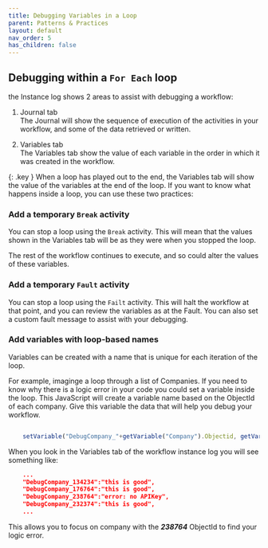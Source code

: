 ```yaml
---
title: Debugging Variables in a Loop
parent: Patterns & Practices
layout: default
nav_order: 5
has_children: false
---
```


## Debugging within a `For Each`  loop

the Instance log shows 2 areas to assist with debugging a workflow:
1. Journal tab  
   The Journal will show the sequence of execution of the activities in your workflow, and some of the data retrieved or written.  

2. Variables tab  
  The Variables tab show the value of each variable in the order in which it was created in the workflow.

{: .key }
When a loop has played out to the end, the Variables tab will show the value of the variables at the end of the loop.  If you want to know what happens inside a loop, you can use these two practices:

### Add a temporary `Break` activity

You can stop a loop using the `Break` activity.  This will mean that the values shown in the Variables tab will be as they were when you stopped the loop.

The rest of the workflow continues to execute, and so could alter the values of these variables.

### Add a temporary `Fault` activity

You can stop a loop using the `Failt` activity.  This will halt the workflow at that point, and you can review the variables as at the Fault.  You can also set a custom fault message to assist with your debugging.  

### Add variables with loop-based names

Variables can be created with a name that is unique for each iteration of the loop.  

For example, imaginge a loop through a list of Companies.  If you need to know why there is a logic error in your code you could set a variable inside the loop.  This JavaScript will create a variable name based on the ObjectId of each company.  Give this variable the data that will help you debug your workflow.

```js

    setVariable("DebugCompany_"+getVariable("Company").Objectid, getVariable("theDebugVariable"))
```

When you look in the Variables tab of the workflow instance log you will see something like:

```json
    ...
    "DebugCompany_134234":"this is good",
    "DebugCompany_176764":"this is good",
    "DebugCompany_238764":"error: no APIKey",
    "DebugCompany_232374":"this is good",
    ...    
``` 

This allows you to focus on company with the ***238764*** ObjectId to find your logic error.

